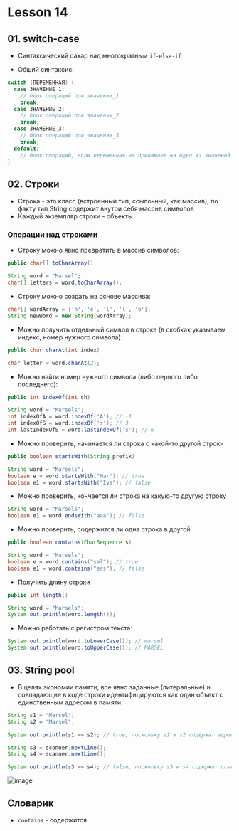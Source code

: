# Lesson 14

## 01. switch-case

* Синтаксический сахар над многократным `if-else-if`

* Обший синтаксис:

```java
switch (ПЕРЕМЕННАЯ) {
  case ЗНАЧЕНИЕ_1:
    // блок операций при значении_1
    break;
  case ЗНАЧЕНИЕ_2:
    // блок операций при значении_2
    break;
  case ЗНАЧЕНИЕ_3:
    // блок операций при значении_3
    break;
  default:
    // блок операций, если переменная не принимает ни одно из значений
}
```

## 02. Строки

* Строка - это класс (встроенный тип, ссылочный, как массив), по факту тип String содержит внутри себя массив символов
* Каждый экземпляр строки - объекты

### Операции над строками

* Строку можно явно превратить в массив символов:

```java
public char[] toCharArray()
```

```java
String word = "Marsel";
char[] letters = word.toCharArray();
```

* Строку можно создать на основе массива:

```java
char[] wordArray = {'h', 'e', 'l', 'l', 'o'};
String newWord = new String(wordArray);
```

* Можно получить отдельный символ в строке (в скобках указываем индекс, номер нужного символа):

```java
public char charAt(int index)
```

```java
char letter = word.charAt(2);
```

* Можно найти номер нужного символа (либо первого либо последнего):

```java
public int indexOf(int ch)
```

```java
String word = "Marsels";
int indexOfA = word.indexOf('A'); // -1
int indexOfS = word.indexOf('s'); // 3
int lastIndexOfS = word.lastIndexOf('s'); // 6
```

* Можно проверить, начинается ли строка с какой-то другой строки

```java
public boolean startsWith(String prefix) 
```

```java
String word = "Marsels";
boolean e = word.startsWith("Mar"); // true
boolean e1 = word.startsWith("Iva"); // false
```

* Можно проверить, кончается ли строка на какую-то другую строку

```java
String word = "Marsels";
boolean e1 = word.endsWith("aaa"); // false
```

* Можно проверить, содержится ли одна строка в другой

```java
public boolean contains(CharSequence s)
```

```java
String word = "Marsels";
boolean e = word.contains("sel"); // true
boolean e1 = word.contains("ers"); // false
```

* Получить длину строки

```java
public int length()
```

```java
String word = "Marsels";
System.out.println(word.length());
```

* Можно работать с регистром текста:

```java
System.out.println(word.toLowerCase()); // marsel
System.out.println(word.toUpperCase()); // MARSEL
```

## 03. String pool

* В целях экономии памяти, все явно заданные (литеральные) и совпадающие в коде строки идентифицируются как один объект с единственным адресом в памяти:

```java
String s1 = "Marsel";
String s2 = "Marsel";

System.out.println(s1 == s2); // true, поскольку s1 и s2 содержат адрес одного и того же объекта

String s3 = scanner.nextLine();
String s4 = scanner.nextLine();

System.out.println(s3 == s4); // false, поскольку s3 и s4 содержат ссылки на разные объекты строк, даже если сами строки одинаковые, их размещение в памяти определяется в момент работы программы, а не ее запуска
```

![image](https://raw.githubusercontent.com/ait-tr/cohort27/main/basic_programming/lesson_14/img/1.png)

## Словарик

* `contains` - содержится